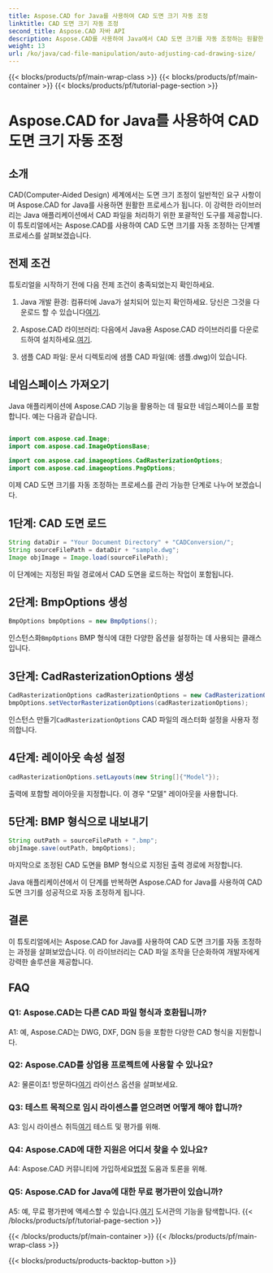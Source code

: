 ```yaml
---
title: Aspose.CAD for Java를 사용하여 CAD 도면 크기 자동 조정
linktitle: CAD 도면 크기 자동 조정
second_title: Aspose.CAD 자바 API
description: Aspose.CAD를 사용하여 Java에서 CAD 도면 크기를 자동 조정하는 원활한 프로세스를 살펴보세요. 효율적인 CAD 파일 조작을 위한 단계별 가이드를 따르십시오.
weight: 13
url: /ko/java/cad-file-manipulation/auto-adjusting-cad-drawing-size/
---
```


{{< blocks/products/pf/main-wrap-class >}}
{{< blocks/products/pf/main-container >}}
{{< blocks/products/pf/tutorial-page-section >}}

# Aspose.CAD for Java를 사용하여 CAD 도면 크기 자동 조정

## 소개

CAD(Computer-Aided Design) 세계에서는 도면 크기 조정이 일반적인 요구 사항이며 Aspose.CAD for Java를 사용하면 원활한 프로세스가 됩니다. 이 강력한 라이브러리는 Java 애플리케이션에서 CAD 파일을 처리하기 위한 포괄적인 도구를 제공합니다. 이 튜토리얼에서는 Aspose.CAD를 사용하여 CAD 도면 크기를 자동 조정하는 단계별 프로세스를 살펴보겠습니다.

## 전제 조건

튜토리얼을 시작하기 전에 다음 전제 조건이 충족되었는지 확인하세요.

1.  Java 개발 환경: 컴퓨터에 Java가 설치되어 있는지 확인하세요. 당신은 그것을 다운로드 할 수 있습니다[여기](https://www.java.com/en/download/).

2.  Aspose.CAD 라이브러리: 다음에서 Java용 Aspose.CAD 라이브러리를 다운로드하여 설치하세요.[여기](https://releases.aspose.com/cad/java/).

3. 샘플 CAD 파일: 문서 디렉토리에 샘플 CAD 파일(예: 샘플.dwg)이 있습니다.

## 네임스페이스 가져오기

Java 애플리케이션에 Aspose.CAD 기능을 활용하는 데 필요한 네임스페이스를 포함합니다. 예는 다음과 같습니다.

```java

import com.aspose.cad.Image;
import com.aspose.cad.ImageOptionsBase;

import com.aspose.cad.imageoptions.CadRasterizationOptions;
import com.aspose.cad.imageoptions.PngOptions;
```

이제 CAD 도면 크기를 자동 조정하는 프로세스를 관리 가능한 단계로 나누어 보겠습니다.

## 1단계: CAD 도면 로드

```java
String dataDir = "Your Document Directory" + "CADConversion/";
String sourceFilePath = dataDir + "sample.dwg";
Image objImage = Image.load(sourceFilePath);
```

이 단계에는 지정된 파일 경로에서 CAD 도면을 로드하는 작업이 포함됩니다.

## 2단계: BmpOptions 생성

```java
BmpOptions bmpOptions = new BmpOptions();
```

 인스턴스화`BmpOptions` BMP 형식에 대한 다양한 옵션을 설정하는 데 사용되는 클래스입니다.

## 3단계: CadRasterizationOptions 생성

```java
CadRasterizationOptions cadRasterizationOptions = new CadRasterizationOptions();
bmpOptions.setVectorRasterizationOptions(cadRasterizationOptions);
```

 인스턴스 만들기`CadRasterizationOptions` CAD 파일의 래스터화 설정을 사용자 정의합니다.

## 4단계: 레이아웃 속성 설정

```java
cadRasterizationOptions.setLayouts(new String[]{"Model"});
```

출력에 포함할 레이아웃을 지정합니다. 이 경우 "모델" 레이아웃을 사용합니다.

## 5단계: BMP 형식으로 내보내기

```java
String outPath = sourceFilePath + ".bmp";
objImage.save(outPath, bmpOptions);
```

마지막으로 조정된 CAD 도면을 BMP 형식으로 지정된 출력 경로에 저장합니다.

Java 애플리케이션에서 이 단계를 반복하면 Aspose.CAD for Java를 사용하여 CAD 도면 크기를 성공적으로 자동 조정하게 됩니다.

## 결론

이 튜토리얼에서는 Aspose.CAD for Java를 사용하여 CAD 도면 크기를 자동 조정하는 과정을 살펴보았습니다. 이 라이브러리는 CAD 파일 조작을 단순화하여 개발자에게 강력한 솔루션을 제공합니다.

## FAQ

### Q1: Aspose.CAD는 다른 CAD 파일 형식과 호환됩니까?

A1: 예, Aspose.CAD는 DWG, DXF, DGN 등을 포함한 다양한 CAD 형식을 지원합니다.

### Q2: Aspose.CAD를 상업용 프로젝트에 사용할 수 있나요?

 A2: 물론이죠! 방문하다[여기](https://purchase.aspose.com/buy) 라이선스 옵션을 살펴보세요.

### Q3: 테스트 목적으로 임시 라이센스를 얻으려면 어떻게 해야 합니까?

 A3: 임시 라이센스 취득[여기](https://purchase.aspose.com/temporary-license/) 테스트 및 평가를 위해.

### Q4: Aspose.CAD에 대한 지원은 어디서 찾을 수 있나요?

 A4: Aspose.CAD 커뮤니티에 가입하세요[법정](https://forum.aspose.com/c/cad/19) 도움과 토론을 위해.

### Q5: Aspose.CAD for Java에 대한 무료 평가판이 있습니까?

 A5: 예, 무료 평가판에 액세스할 수 있습니다.[여기](https://releases.aspose.com/) 도서관의 기능을 탐색합니다.
{{< /blocks/products/pf/tutorial-page-section >}}

{{< /blocks/products/pf/main-container >}}
{{< /blocks/products/pf/main-wrap-class >}}

{{< blocks/products/products-backtop-button >}}
